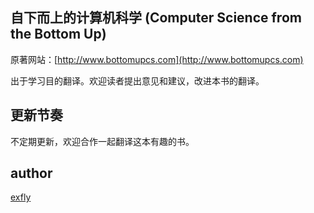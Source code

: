 ## 自下而上的计算机科学 (Computer Science from the Bottom Up)

原著网站：[http://www.bottomupcs.com](http://www.bottomupcs.com)

出于学习目的翻译。欢迎读者提出意见和建议，改进本书的翻译。

## 更新节奏

不定期更新，欢迎合作一起翻译这本有趣的书。

## author
[exfly](https://github.com/exfly)
